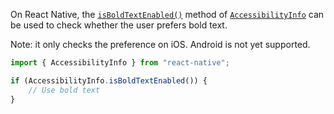 On React Native, the [`isBoldTextEnabled()`](https://reactnative.dev/docs/next/accessibilityinfo#isboldtextenabled-ios) method of [`AccessibilityInfo`](https://reactnative.dev/docs/next/accessibilityinfo) can be used to check whether the user prefers bold text.

Note: it only checks the preference on iOS. Android is not yet supported.

```jsx
import { AccessibilityInfo } from "react-native";

if (AccessibilityInfo.isBoldTextEnabled()) {
    // Use bold text
}
```
